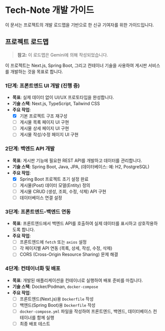 # Tech-Note 개발 가이드

이 문서는 프로젝트의 개발 로드맵을 기반으로 한 신규 기여자를 위한 가이드입니다.

## 프로젝트 로드맵

> **참고:** 이 로드맵은 Gemini에 의해 작성되었습니다.

이 프로젝트는 Next.js, Spring Boot, 그리고 컨테이너 기술을 사용하여 게시판 서비스를 개발하는 것을 목표로 합니다.

### 1단계: 프론트엔드 UI 개발 (진행 중)

- **목표**: 실제 데이터 없이 UI/UX 프로토타입을 완성합니다.
- **기술 스택**: Next.js, TypeScript, Tailwind CSS
- **주요 작업**:
    - [x] 기본 프로젝트 구조 재구성
    - [ ] 게시물 목록 페이지 UI 구현
    - [ ] 게시물 상세 페이지 UI 구현
    - [ ] 게시물 작성/수정 페이지 UI 구현

### 2단계: 백엔드 API 개발

- **목표**: 게시판 기능에 필요한 REST API를 개발하고 데이터를 관리합니다.
- **기술 스택**: Spring Boot, Java, JPA, (데이터베이스: 예: H2, PostgreSQL)
- **주요 작업**:
    - [x] Spring Boot 프로젝트 초기 설정 완료
    - [ ] 게시물(Post) 데이터 모델(Entity) 정의
    - [ ] 게시물 CRUD (생성, 조회, 수정, 삭제) API 구현
    - [ ] 데이터베이스 연결 설정

### 3단계: 프론트엔드-백엔드 연동

- **목표**: 프론트엔드에서 백엔드 API를 호출하여 실제 데이터를 표시하고 상호작용하도록 합니다.
- **주요 작업**:
    - [ ] 프론트엔드에 `fetch` 또는 `axios` 설정
    - [ ] 각 페이지별 API 연동 (목록, 상세, 작성, 수정, 삭제)
    - [ ] CORS (Cross-Origin Resource Sharing) 문제 해결

### 4단계: 컨테이너화 및 배포

- **목표**: 개발된 애플리케이션을 컨테이너로 실행하여 배포 준비를 마칩니다.
- **기술 스택**: Docker/Podman, `docker-compose`
- **주요 작업**:
    - [ ] 프론트엔드(Next.js)용 `Dockerfile` 작성
    - [ ] 백엔드(Spring Boot)용 `Dockerfile` 작성
    - [ ] `docker-compose.yml` 파일을 작성하여 프론트엔드, 백엔드, 데이터베이스 컨테이너를 함께 실행
    - [ ] 최종 배포 테스트
